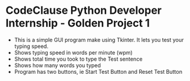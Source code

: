 # CodeClause Python Developer Internship - Golden Project 1

- This is a simple GUI program make using Tkinter. It lets you test your typing speed.
- Shows typing speed in words per minute (wpm)
- Shows total time you took to type the Test sentence
- Shows how many words you typed
- Program has two buttons, ie Start Test Button and Reset Test Button